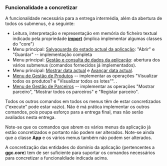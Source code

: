 ### Funcionalidade a concretizar

A funcionalidade necessária para a entrega intermédia, além da abertura de todos os submenus, é a seguinte:

* Leitura, interpretação e representação em memória do ficheiro textual indicado pela propriedade **[import](https://web.tecnico.ulisboa.pt/~david.matos/w/pt/index.php/Programa%C3%A7%C3%A3o_com_Objectos/Projecto_de_Programa%C3%A7%C3%A3o_com_Objectos/Enunciado_do_Projecto_de_2021-2022#Leitura_de_Dados_a_Partir_de_Ficheiros_Textuais "Programação com Objectos/Projecto de Programação com Objectos/Enunciado do Projecto de 2021-2022")** (implica implementar algumas classes do "core")
* Menu principal: [Salvaguarda do estado actual da aplicação](https://web.tecnico.ulisboa.pt/~david.matos/w/pt/index.php/Programa%C3%A7%C3%A3o_com_Objectos/Projecto_de_Programa%C3%A7%C3%A3o_com_Objectos/Enunciado_do_Projecto_de_2021-2022#Salvaguarda_do_estado_actual_da_aplica.C3.A7.C3.A3o "Programação com Objectos/Projecto de Programação com Objectos/Enunciado do Projecto de 2021-2022"): "Abrir" e "Guardar" -- implementação completa
* Menu principal: [Gestão e consulta de dados da aplicação](https://web.tecnico.ulisboa.pt/~david.matos/w/pt/index.php/Programa%C3%A7%C3%A3o_com_Objectos/Projecto_de_Programa%C3%A7%C3%A3o_com_Objectos/Enunciado_do_Projecto_de_2021-2022#Gest.C3.A3o_e_consulta_de_dados_da_aplica.C3.A7.C3.A3o "Programação com Objectos/Projecto de Programação com Objectos/Enunciado do Projecto de 2021-2022"): abertura dos vários submenus (comandos fornecidos já implementados).
* Menu principal: [Mostrar data actual](https://web.tecnico.ulisboa.pt/~david.matos/w/pt/index.php/Programa%C3%A7%C3%A3o_com_Objectos/Projecto_de_Programa%C3%A7%C3%A3o_com_Objectos/Enunciado_do_Projecto_de_2021-2022#Mostrar_data_actual "Programação com Objectos/Projecto de Programação com Objectos/Enunciado do Projecto de 2021-2022") e [Avançar data actual](https://web.tecnico.ulisboa.pt/~david.matos/w/pt/index.php/Programa%C3%A7%C3%A3o_com_Objectos/Projecto_de_Programa%C3%A7%C3%A3o_com_Objectos/Enunciado_do_Projecto_de_2020-2021#Avan.C3.A7ar_data_actual "Programação com Objectos/Projecto de Programação com Objectos/Enunciado do Projecto de 2020-2021").
* [Menu de Gestão de Produtos](https://web.tecnico.ulisboa.pt/~david.matos/w/pt/index.php/Programa%C3%A7%C3%A3o_com_Objectos/Projecto_de_Programa%C3%A7%C3%A3o_com_Objectos/Enunciado_do_Projecto_de_2021-2022#Menu_de_Gest.C3.A3o_de_Produtos "Programação com Objectos/Projecto de Programação com Objectos/Enunciado do Projecto de 2021-2022") -- implementar as operações "Visualizar todos os produtos? e "Visualizar todos os lotes"". .
* [Menu de Gestão de Parceiros](https://web.tecnico.ulisboa.pt/~david.matos/w/pt/index.php/Programa%C3%A7%C3%A3o_com_Objectos/Projecto_de_Programa%C3%A7%C3%A3o_com_Objectos/Enunciado_do_Projecto_de_2021-2022#Menu_de_Gest.C3.A3o_de_Parceiros "Programação com Objectos/Projecto de Programação com Objectos/Enunciado do Projecto de 2021-2022") -- implementar as operações "Mostrar parceiro", "Mostrar todos os parceiros" e "Registar parceiro".

Todos os outros comandos em todos os menus têm de estar concretizados ("execute" pode estar vazio). Não é má prática implementar os outros comandos, pois poupa esforço para a entrega final, mas não serão avaliados nesta entrega.

Note-se que os comandos que abrem os vários menus da aplicação já estão concretizados e portanto não podem ser alterados. Note-se ainda que a classe **App** e os vários menus também não podem ser alterados.

A concretização das entidades do domínio da aplicação (pertencentes a **ggc.core**) tem de ser suficiente para suportar os comandos necessários para concretizar a funcionaldiade indicada acima.
